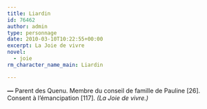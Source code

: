 ```yaml
---
title: Liardin
id: 76462
author: admin
type: personnage
date: 2010-03-10T10:22:55+00:00
excerpt: La Joie de vivre
novel:
  - joie
rm_character_name_main: Liardin

---
```

**—** Parent des Quenu. Membre du conseil de famille de Pauline [26]. Consent à l&rsquo;émancipation [117]. _(La Joie de vivre.)_